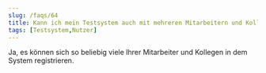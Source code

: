 ```yaml
---
slug: /faqs/64
title: Kann ich mein Testsystem auch mit mehreren Mitarbeitern und Kollegen parallel nutzen
tags: [Testsystem,Nutzer]
---
```

Ja, es können sich so beliebig viele Ihrer Mitarbeiter und Kollegen in dem System registrieren. 